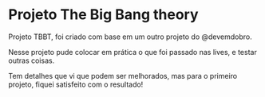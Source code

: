 # Projeto The Big Bang theory

 Projeto TBBT, foi criado com base em um outro projeto do @devemdobro.

 Nesse projeto pude colocar em prática o que foi passado nas lives, e testar outras coisas.

 Tem detalhes que vi que podem ser melhorados, mas para o primeiro projeto, fiquei satisfeito com o resultado!
